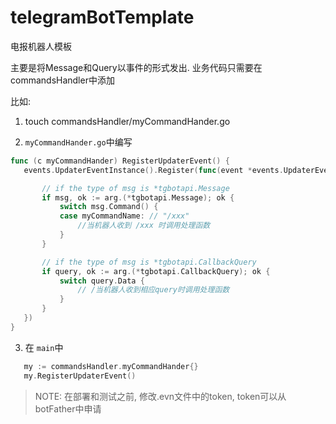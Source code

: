 # telegramBotTemplate
 电报机器人模板


 主要是将Message和Query以事件的形式发出.
 业务代码只需要在commandsHandler中添加

 比如:
 1. touch commandsHandler/myCommandHander.go

 2. `myCommandHander.go`中编写

 ```go
 func (c myCommandHander) RegisterUpdaterEvent() {
	events.UpdaterEventInstance().Register(func(event *events.UpdaterEvent, arg interface{}) {

		// if the type of msg is *tgbotapi.Message
		if msg, ok := arg.(*tgbotapi.Message); ok {
			switch msg.Command() {
			case myCommandName: // "/xxx"
				//当机器人收到 /xxx 时调用处理函数
			}
		}

		// if the type of msg is *tgbotapi.CallbackQuery
		if query, ok := arg.(*tgbotapi.CallbackQuery); ok {
			switch query.Data {
                // /当机器人收到相应query时调用处理函数
			}
		}
	})
}
 ```

 3.  在 `main`中
 ```go
 	my := commandsHandler.myCommandHander{}
	my.RegisterUpdaterEvent()
```



>NOTE: 在部署和测试之前, 修改.evn文件中的token, token可以从botFather中申请
